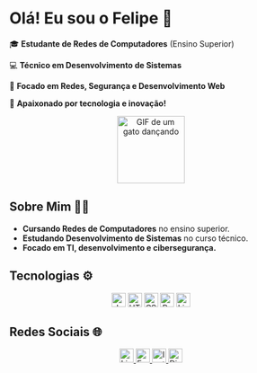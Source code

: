 <!DOCTYPE html>
<html lang="pt-br">
<head>
  <meta charset="UTF-8">
  <meta name="viewport" content="width=device-width, initial-scale=1.0">
</head>
<body>

  <h1>Olá! Eu sou o Felipe 👋</h1>

  <p>🎓 <strong>Estudante de Redes de Computadores</strong> (Ensino Superior)</p>
  <p>💻 <strong>Técnico em Desenvolvimento de Sistemas</strong></p>
  <p>🔐 <strong>Focado em Redes, Segurança e Desenvolvimento Web</strong></p>
  <p>🌟 <strong>Apaixonado por tecnologia e inovação!</strong></p>

  <div align="center">
    <img src="https://media2.giphy.com/media/v1.Y2lkPTc5MGI3NjExdjB4Mzd3aDd1M2c1NW9uN3ByMHNwbjZ3bTQxMHE2dmh4aWJmeTFreCZlcD12MV9pbnRlcm5hbF9naWZfYnlfaWQmY3Q9Zw/GeimqsH0TLDt4tScGw/giphy.gif" width="120" alt="GIF de um gato dançando">
  </div>

  <h2>Sobre Mim 🧑‍💻</h2>
  <ul>
    <li><strong>Cursando Redes de Computadores</strong> no ensino superior.</li>
    <li><strong>Estudando Desenvolvimento de Sistemas</strong> no curso técnico.</li>
    <li><strong>Focado em TI, desenvolvimento e cibersegurança.</strong></li>
  </ul>

  <h2>Tecnologias ⚙️</h2>
  <div align="center">
    <img src="https://simpleicons.org/icons/javascript.svg" width="25" alt="JavaScript">
    <img src="https://cdn.jsdelivr.net/npm/simple-icons@v9/icons/html5.svg" width="25" alt="HTML5">
    <img src="https://cdn.jsdelivr.net/npm/simple-icons@v9/icons/css3.svg" width="25" alt="CSS3">
    <img src="https://cdn.jsdelivr.net/npm/simple-icons@v9/icons/python.svg" width="25" alt="Python">
    <img src="https://cdn.jsdelivr.net/npm/simple-icons@v9/icons/linux.svg" width="25" alt="Linux">

  </div>

  <h2>Redes Sociais 🌐</h2>
  <div align="center">
    <a href="https://www.linkedin.com/in/felipepetronio/">
      <img src="https://cdn.jsdelivr.net/npm/simple-icons@v9/icons/linkedin.svg" width="25" alt="LinkedIn">
    </a>
    <a href="mailto:felipepetronio@gmail.com">
      <img src="https://cdn.jsdelivr.net/npm/simple-icons@v9/icons/gmail.svg" width="25" alt="Email">
    </a>
    <a href="https://www.instagram.com/felipeyn/">
      <img src="https://cdn.jsdelivr.net/npm/simple-icons@v9/icons/instagram.svg" width="25" alt="Instagram">
    </a>
    <a href="https://discord.gg/ZwjAErGWGH">
      <img src="https://simpleicons.org/icons/discord.svg" width="25" alt="Discord">
    </a>
  </div>

</body>
</html>
